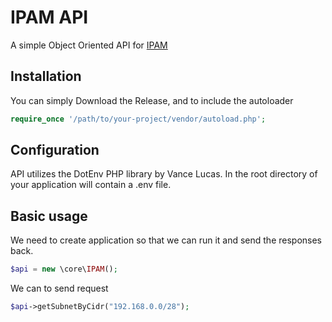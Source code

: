 # IPAM API

A simple Object Oriented API for 
[IPAM](https://phpipam.net/api/api_documentation/)

## Installation
You can simply Download the Release, and to include the autoloader
```php
require_once '/path/to/your-project/vendor/autoload.php';
```

## Configuration
API utilizes the DotEnv PHP library by Vance Lucas. In the root directory of your application will contain a .env file. 
   
## Basic usage
We need to create application so that we can run it and send the responses back.
```php
$api = new \core\IPAM();
``` 

We can to send request
```php
$api->getSubnetByCidr("192.168.0.0/28");
```